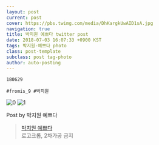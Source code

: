 ```yaml
---
layout: post
current: post
cover: https://pbs.twimg.com/media/DhKargkUwAID1sA.jpg
navigation: true
title: 박지원 예쁘다 twitter post
date: 2018-07-03 16:07:33 +0900 KST
tags: 박지원-예쁘다 photo
class: post-template
subclass: post tag-photo
author: auto-posting
---
```


```  
180629   
  
#fromis_9 #박지원  

```

![0](https://pbs.twimg.com/media/DhKaqkbV4AAOAWG.jpg)
![1](https://pbs.twimg.com/media/DhKargkUwAID1sA.jpg)


Post by 박지원 예쁘다

> [박지원 예쁘다](https://twitter.com/jiwon_is_pretty)  
  로고크롭, 2차가공 금지